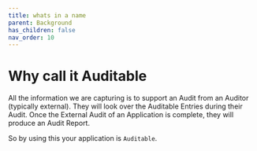 ```yaml
---
title: whats in a name
parent: Background
has_children: false
nav_order: 10
---
```

# Why call it Auditable

All the information we are capturing is to support an Audit from an Auditor (typically external). They will look over the Auditable Entries during their Audit. Once the External Audit of an Application is complete, they will produce an Audit Report.

So by using this your application is `Auditable`.
